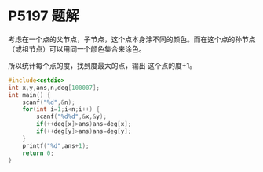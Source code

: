 # P5197 题解

考虑在一个点的父节点，子节点，这个点本身涂不同的颜色。而在这个点的孙节点（或祖节点）可以用同一个颜色集合来涂色。 

所以统计每个点的度，找到度最大的点，输出 这个点的度+1。
```cpp
#include<cstdio>
int x,y,ans,n,deg[100007];
int main() {
    scanf("%d",&n);
    for(int i=1;i<n;i++) {
        scanf("%d%d",&x,&y);
        if(++deg[x]>ans)ans=deg[x];
        if(++deg[y]>ans)ans=deg[y];
    }
    printf("%d",ans+1);
    return 0;
}
```